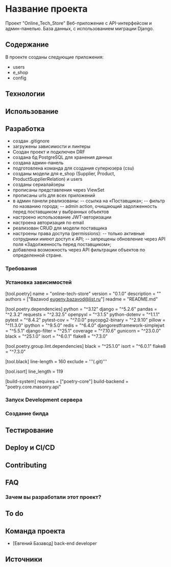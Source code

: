 # Название проекта
Проект "Online_Tech_Store"
Веб-приложение с API-интерфейсом и админ-панелью.
База данных, с использованием миграции Django.

## Содержание
В проекте созданы следующие приложения:
- users
- e_shop
- config

## Технологии

## Использование


## Разработка
- создан .gitignore 
- загружены зависимости и линтеры
- Создан проект и подключен DRF
- создана бд PostgreSQL для хранения данных
- создана админ-панель
- подготовлена команда для создания суперюзера (csu)
- созданы модели для e_shop (Supplier, Product, ProductSupplierRelation) и users
- созданы сериалайзеры
- прописаны представления через ViewSet
- прописаны urls для всех приложений
- в админ панели реализованы:
-- ссылка на «Поставщика»;
-- фильтр по названию города;
-- admin action, очищающий задолженность перед поставщиком у выбранных объектов
- настроено использование JWT-авторизации
- настроена авторизация по email
- реализован CRUD для модели поставщика
- настроены права доступа (permissions): 
-- только активные сотрудники имеют доступ к API;
-- запрещены обновление через API поля «Задолженность перед поставщиком»;
- добавлена возможность через API фильтрации объектов по определенной стране.




### Требования


### Установка зависимостей

[tool.poetry]
name = "online-tech-store"
version = "0.1.0"
description = ""
authors = ["Bazavod <eugeny.bazavod@list.ru>"]
readme = "README.md"

[tool.poetry.dependencies]
python = "^3.12"
django = "^5.2.6"
pandas = "^2.3.2"
requests = "^2.32.5"
openpyxl = "^3.1.5"
python-dotenv = "^1.1.1"
pytest = "^8.4.2"
pytest-cov = "^7.0.0"
psycopg2-binary = "^2.9.10"
pillow = "^11.3.0"
ipython = "^9.5.0"
redis = "^6.4.0"
djangorestframework-simplejwt = "^5.5.1"
django-filter = "^25.1"
coverage = "^7.10.6"
gunicorn = "^23.0.0"
black = "^25.1.0"
isort = "^6.0.1"
flake8 = "^7.3.0"

[tool.poetry.group.lint.dependencies]
black = "^25.1.0"
isort = "^6.0.1"
flake8 = "^7.3.0"

[tool.black]
line-length = 160
exclude = '''(\.git)'''

[tool.isort]
line_length = 119

[build-system]
requires = ["poetry-core"]
build-backend = "poetry.core.masonry.api"

### Запуск Development сервера


### Создание билда


## Тестирование



## Deploy и CI/CD


## Contributing

## FAQ 

### Зачем вы разработали этот проект?


## To do

## Команда проекта

- [Евгений Базавод]  back-end developer

## Источники